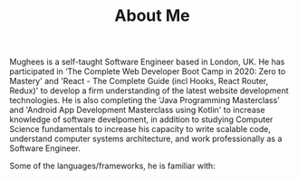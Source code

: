 ﻿---
title: 'About Me'
avatar: './me.jpg'
skills:
  - Java & JavaFX
  - JavaScript (ES6+)
  - Kotlin
  - React
  - Gatsby
  - HTML5 & CSS3
  - Node.js
  - Express
---

Mughees is a self-taught Software Engineer based in London, UK. He has participated in ‘The Complete Web Developer Boot Camp in 2020: Zero to Mastery' and 'React - The Complete Guide (incl Hooks, React Router, Redux)' to develop a firm understanding of the latest website development technologies. He is also completing the 'Java Programming Masterclass' and 'Android App Development Masterclass using Kotlin' to increase knowledge of software develpoment, in addition to studying Computer Science fundamentals to increase his capacity to write scalable code, understand computer systems architecture, and work professionally as a Software Engineer.

Some of the languages/frameworks, he is familiar with: 
